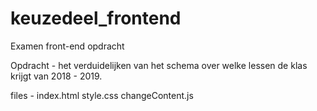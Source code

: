 # keuzedeel_frontend
Examen front-end opdracht

Opdracht - het verduidelijken van het schema over welke lessen de klas krijgt van 2018 - 2019.

files - index.html
        style.css
        changeContent.js
